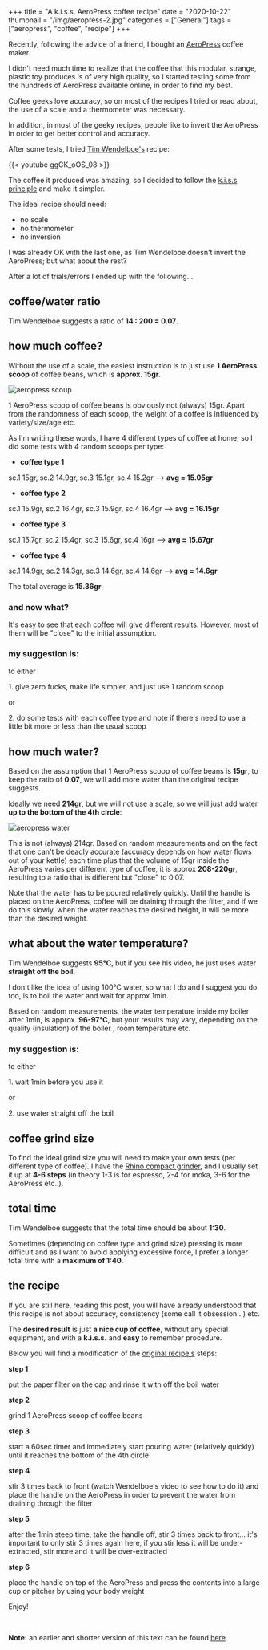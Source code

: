 +++
title = "A k.i.s.s. AeroPress coffee recipe"
date = "2020-10-22"
thumbnail = "/img/aeropress-2.jpg"
categories = ["General"]
tags = ["aeropress", "coffee", "recipe"]
+++

Recently, following the advice of a friend, I bought an [AeroPress](https://aeropress.com/) coffee maker.

I didn't need much time to realize that the coffee that this modular, strange, plastic toy produces is of very high quality, so I started testing some from the hundreds of AeroPress available online, in order to find my best.

Coffee geeks love accuracy, so on most of the recipes I tried or read about, the use of a scale and a thermometer was necessary.

In addition, in most of the geeky recipes, people like to invert the AeroPress in order to get better control and accuracy.

After some tests, I tried [Tim Wendelboe's](https://timwendelboe.no/?v=f214a7d42e0d) recipe:


{{< youtube ggCK_oOS_08 >}}

The coffee it produced was amazing, so I decided to follow the [k.i.s.s principle](https://en.wikipedia.org/wiki/KISS_principle) and make it simpler. 

The ideal recipe should need:

- no scale
- no thermometer
- no inversion

I was already OK with the last one, as Tim Wendelboe doesn't invert the AeroPress; but what about the rest? 

After a lot of trials/errors I ended up with the following...

## coffee/water ratio

Tim Wendelboe suggests a ratio of **14 : 200 = 0.07**.

## how much coffee?

Without the use of a scale, the easiest instruction is to just use **1 AeroPress scoop** of coffee beans, which is **approx. 15gr**.

![aeropress scoup](/img/aeropress-1.jpg)

1 AeroPress scoop of coffee beans is obviously not (always) 15gr. Apart from the randomness of each scoop, the weight of a coffee is influenced by variety/size/age etc.

As I'm writing these words, I have 4 different types of coffee at home, so I did some tests with 4 random scoops per  type:

- **coffee type 1**

sc.1 15gr, sc.2 14.9gr, sc.3 15.1gr, sc.4 15.2gr --> **avg = 15.05gr**


- **coffee type 2**

sc.1 15.9gr, sc.2 16.4gr, sc.3 15.9gr, sc.4 16.4gr --> **avg = 16.15gr**


- **coffee type 3**

sc.1 15.7gr, sc.2 15.4gr, sc.3 15.6gr, sc.4 16gr --> **avg = 15.67gr**


- **coffee type 4**

sc.1 14.9gr, sc.2 14.3gr, sc.3 14.6gr, sc.4 14.6gr --> **avg = 14.6gr**

The total average is **15.36gr**.

### and now what?

It's easy to see that each coffee will give different results. However, most of them will be "close" to the initial assumption. 

### my suggestion is:

to either

1\. give zero fucks, make life simpler, and just use 1 random scoop

or

2\. do some tests with each coffee type and note if there's need to use a little bit more or less than the usual scoop


## how much water?

Based on the assumption that 1 AeroPress scoop of coffee beans is **15gr**, to keep the ratio of **0.07**, we will add more water than the original recipe suggests. 

Ideally we need **214gr**, but we will not use a scale, so we will just add water **up to the bottom of the 4th circle**:

![aeropress water](/img/aeropress-2.jpg)

This is not (always) 214gr. Based on random measurements and on the fact that one can't be deadly accurate (accuracy depends on how water flows out of your kettle) each time plus that the volume of 15gr inside the AeroPress varies per different type of coffee, it is approx  **208-220gr**, resulting to a ratio that is different but "close" to 0.07.

Note that the water has to be poured relatively quickly. Until the handle is placed on the AeroPress, coffee will be draining through the filter, and if we do this slowly, when the water reaches the desired height, it will be more than the desired weight.

## what about the water temperature?

Tim Wendelboe suggests **95°C**, but if you see his video, he just uses water **straight off the boil**.

I don't like the idea of using 100°C water, so what I do and I suggest you do too, is to boil the water and wait for approx 1min.

Based on random measurements, the water temperature inside my boiler after 1min, is approx. **96-97°C**, but your results may vary, depending on the quality (insulation) of the boiler , room temperature etc.

### my suggestion is: 

to either

1\. wait 1min before you use it

or

2\. use water straight off the boil

## coffee grind size

To find the ideal grind size you will need to make your own tests (per different type of coffee). I have the [Rhino compact grinder](https://rhinocoffeegear.com/rhinowares-compact-hand-grinder-with-aeropress-adaptor.html), and I usually set it up at **4-6 steps** (in theory 1-3 is for espresso, 2-4 for moka, 3-6 for the AeroPress etc..).  


## total time

Tim Wendelboe suggests that the total time should be about **1:30**. 

Sometimes (depending on coffee type and grind size) pressing is more difficult and as I want to avoid applying excessive force, I prefer a longer total time with a **maximum of 1:40**.

## the recipe

If you are still here, reading this post, you will have already understood that this recipe is not about accuracy, consistency (some call it obsession...) etc. 

The **desired result** is just **a nice cup of coffee**, without any special equipment, and with a **k.i.s.s.** and **easy** to remember procedure. 

Below you will find a modification of the [original recipe's](https://aeroprecipe.com/recipes/tim-wendelboe) steps:

**step 1**

put the paper filter on the cap and rinse it with off the boil water

**step 2**

grind 1 AeroPress scoop of coffee beans

**step 3**

start a 60sec timer and immediately start pouring water (relatively quickly) until it reaches the bottom of the 4th circle

**step 4**

stir 3 times back to front (watch Wendelboe's video to see how to do it) and place the handle on the AeroPress in order to prevent the water from draining through the filter

**step 5**

after the 1min steep time, take the handle off, stir 3 times back to front... it's important to only stir 3 times again here, if you stir less it will be under-extracted, stir more and it will be over-extracted

**step 6**

place the handle on top of the AeroPress and press the contents into a large cup or pitcher by using your body weight


Enjoy!

&nbsp;

**Note:** an earlier and shorter version of this text can be found [here](https://aeroprecipe.com/recipes/three-nos).
